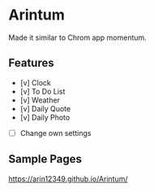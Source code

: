 # Arintum
Made it similar to Chrom app momentum.

## Features

- [v] Clock
- [v] To Do List
- [v] Weather
- [v] Daily Quote
- [v] Daily Photo
- [ ] Change own settings

## Sample Pages

https://arin12349.github.io/Arintum/